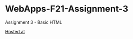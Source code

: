 # WebApps-F21-Assignment-3
Assignment 3 - Basic HTML

[Hosted at](https://github.com/44-563-WebApps-F21/webapps-f21-assignment-3-chaitanyaswaroopdev/blob/main/index.html)